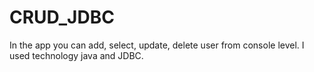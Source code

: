 # CRUD_JDBC

In the app you can add, select, update, delete user from console level. I used technology java and JDBC.
